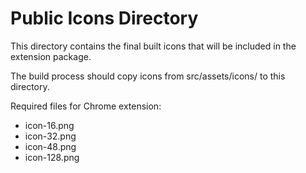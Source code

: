 # Public Icons Directory

This directory contains the final built icons that will be included in the extension package.

The build process should copy icons from src/assets/icons/ to this directory.

Required files for Chrome extension:
- icon-16.png
- icon-32.png  
- icon-48.png
- icon-128.png